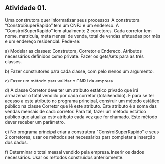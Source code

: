 ## Atividade 01. 
Uma construtora quer informatizar seus processos. A construtora “ConstroiSuperRapido” tem um
CNPJ e um endereço. A “ConstroiSuperRapido” tem atualmente 2 corretores. Cada corretor tem nome, matricula,
meta mensal de venda, total de vendas efetuadas por mês e um endereço residencial. Pede-se:

a) Modelar as classes: Construtora, Corretor e Endereco. Atributos necessários definidos como private. Fazer
os gets/sets para as três classes.

b) Fazer construtores para cada classe, com pelo menos um argumento.

c) Fazer um método para validar o CNPJ da empresa.

d) A classe Corretor deve ter um atributo estático privado que irá armazenar o total vendido por cada corretor
(totalVendido). E para se ter acesso a este atributo no programa principal, construir um método estático
público na classe Corretor que lê este atributo. Este atributo é a soma das vendas mensais de cada corretor.
Para tal, fazer um método estático público que atualiza este atributo cada vez que for chamado. Este método
dever receber um parâmetro.

e) No programa principal criar a construtora "ConstroiSuperRapido" e seus 2 corretores; usar os métodos set
necessários para completar a inserção dos dados.

f) Determinar o total mensal vendido pela empresa. Inserir os dados necessários. Usar os métodos construídos
anteriormente.
